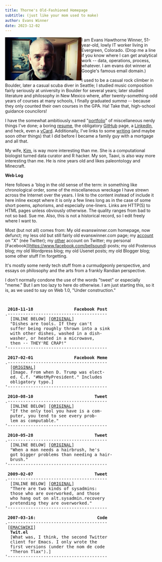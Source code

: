 ```yaml
---
title: Thorne's Old-Fashioned Homepage
subtitle: (just like your mom used to make)
author: Evans Winner
date: 2023-12-02
---
```


<img src="me.jpg" style="max-width:50%;float:left;">

I am Evans Hawthorne Winner, 51-year-old,
lowly IT worker living in Evergreen, Colorado.
(Drop me a line if you know where I can get analytical work --
data, operations, process, whatever.
I am evans dot winner at Google's famous email domain.)

I used to be a casual rock climber in Boulder,
later a casual scuba diver in Seattle;
I studied music composition fairly seriously at university in Boulder for several years;
later studied literature and philosophy in New Mexico where,
after twenty-something odd years of courses at many schools,
I finally graduated *summa* -- because they only counted their own courses in the GPA.
Ha! Take that, high-school guidance councilors!

I have the somewhat ambitiously named "[portfolio](./portfolio.html)"
of miscellaneous nerdy things I've done;
a boring [resume](./resume.html),
the obligatory [GitHub](https://github.com/evanswinner) page,
a [LinkedIn](https://www.linkedin.com/in/evanswinner/),
and heck, even a [vCard](./vcard.vcf).
Additionally, I've links to some [writing](./writing.html)
(and maybe soon other things)
that I did before I became a family guy with a mortgage and all that.

My wife, [Kim](https://scholar.google.com/citations?user=wuyqb2sAAAAJ&hl=en&oi=ao),
is way more interesting than me. She is a computational biologist
turned data curator and R hacker.
My son, Taavi, is also way more interesting than me.
He is nine years old and likes paleontology and Minecraft.

**Web Log**

Here follows a 'blog in the old sense of the term:
in something like chronological order,
some of the miscellaneous wreckage
I have strewn across the Internet over the years.
I link to the content instead of include it here inline
except where it is only a few lines long
as in the case of some short poems, aphorisms,
and especially one-liners.
Links are HTTP(S) to HTML pages unless obviously otherwise.
The quality ranges from bad to not so bad. Sue me.
Also, this is not a historical record,
so I edit freely where I want to.

Most (but not all) comes from:
My old evanswinner.com homepage, now defunct;
my less old but still fairly old evanswinner.com page;
my [account](https://twitter.com/thorne) on "X" (née Twitter);
my [other](https://twitter.com/evans_h_winner) account on Twitter;
my personal [Facebook])https://www.facebook.com/bellsound) posts;
my old Posterous blog;
my old Wordpress blog;
my old Usenet posts;
my old Blogger blog;
some other stuff I'm forgetting.

It's mostly some nerdy tech stuff
from a curmudgeonly perspective,
and essays on philosophy and the arts
from a frankly Randian perspective.

I don't normally condone the use of the words
"tweet" or especially "meme."
But I am too lazy to here do otherwise.
I am just starting this, so it is,
as we used to say on Web 1.0, "Under construction."





<pre>


 <b>2018-11-18                Facebook Post</b>
.---------------------------------------
  [INLINE BELOW] [<a href="https://www.facebook.com/bellsound/posts/pfbid0fF79vqKRJx6yT3MbVJBFpnomp1UdzzBSXSqicwqR8XFEZvVFE5QpaztQtjukN45gl">ORIGINAL</a>]
  "Dishes are tools. If they can't
  suffer being roughly thrown into a sink
  with other dishes, washed in a dish-
  washer, or heated in a microwave,
  then -- THEY'RE CRAP!"
'---------------------------------------

 <b>2017-02-01                Facebook Meme</b>
.---------------------------------------
  [<a href="https://www.facebook.com/bellsound/posts/pfbid02f3rebW3NRAKYU9EXun5JrqkZFEg3tiAQA1f3gpCp6zzx5dW6XfTzH8XNJZS7i2Enl">ORIGINAL</a>] 
  [Image. From when D. Trump was elect-
  ed. C.f. "#NotMyPresident." Includes
  obligatory typo.]
'---------------------------------------
 
 <b>2010-08-10                        Tweet</b>
.---------------------------------------
  [INLINE BELOW] [<a href="https://x.com/thorne/status/20522017408?s=2">ORIGINAL</a>]
  "If the only tool you have is a com-
  puter, you tend to see every prob-
  lem as computable."
'---------------------------------------

 <b>2010-05-28                        Tweet</b>
.---------------------------------------
  [INLINE BELOW] [<a href="https://x.com/thorne/status/14888533862?s=20">ORIGINAL</a>]
  "When a man needs a hairbrush, he's
  got bigger problems than needing a hair-
  brush."
'---------------------------------------

 <b>2009-02-07                        Tweet</b>
.---------------------------------------
  [INLINE BELOW] [<a href="https://x.com/thorne/status/1187534264?s=20">ORIGINAL</a>]
  "There are two kinds of sysadmins:
  those who are overworked, and those
  who hang out on alt.sysadmin.recovery
  pretending they are overworked."
'---------------------------------------

 <b>2007-03-16:                        Code</b>
.---------------------------------------
 [<a href="https://www.emacswiki.org/emacs/TwIt">EMACSWIKI</a>]
  <b>Twit.el</b>
  [What was, I think, the second Twitter
  client for Emacs. I only wrote the
  first versions (under the nom de code
  "Theron Tlax").]
'---------------------------------------

</pre>


